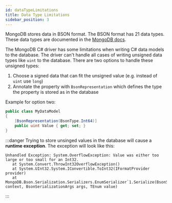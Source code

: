 ```yaml
---
id: dataTypeLimitations
title: Data Type Limitations
sidebar_position: 3
---
```


MongoDB stores data in BSON format. The BSON format has 21 data types.
These data types are documented in the [MongoDB docs](https://docs.mongodb.com/manual/reference/bson-types/).

The MongoDB C# driver has some limitations when writing C# data models to the database.
The driver can't handle all cases of writing unsigned data types like `uint` to the database.
There are two options to handle these unsigned types:

1. Choose a signed data that can fit the unsigned value (e.g. instead of `uint` use `long`)
2. Annotate the property with `BsonRepresentation` which defines the type the property is stored as in the database

Example for option two:

```cs
public class MyDataModel
{
    [BsonRepresentation(BsonType.Int64)]
    public uint Value { get; set; }
}
```

:::danger
Trying to store unsinged values in the database will cause a **runtime exception**.
The exception will look like this:

```none
Unhandled Exception: System.OverflowException: Value was either too large or too small for an Int32.
   at System.Convert.ThrowInt32OverflowException()
   at System.UInt32.System.IConvertible.ToInt32(IFormatProvider provider)
   at MongoDB.Bson.Serialization.Serializers.EnumSerializer`1.Serialize(BsonSerializationContext context, BsonSerializationArgs args, TEnum value)
```

:::
